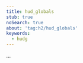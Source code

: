 ```yaml
---
title: hud_globals
stub: true
noSearch: true
about: 'tag:h2/hud_globals'
keywords:
  - hudg
---
```

...
